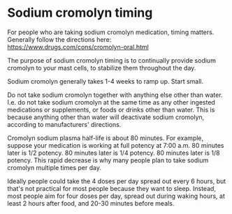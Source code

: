 # Sodium cromolyn timing

For people who are taking sodium cromolyn medication, timing matters. Generally follow the directions here: https://www.drugs.com/cons/cromolyn-oral.html

The purpose of sodium cromolyn timing is to continually provide sodium cromolyn to your mast cells, to stabilize them throughout the day.

Sodium cromolyn generally takes 1-4 weeks to ramp up. Start small.

Do not take sodium cromolyn together with anything else other than water. I.e. do not take sodium cromolyn at the same time as any other ingested medications or supplements, or foods or drinks other than water. This is because anything other than water will deactivate sodium cromolyn, according to manufacturers' directions.

Cromolyn sodium plasma half-life is about 80 minutes. For example, suppose your medication is working at full potency at 7:00 a.m.
80 minutes later is 1/2 potency. 80 minutes later is 1/4 potency. 80 minutes later is 1/8 potency. This rapid decrease is why many people plan to take sodium cromolyn multiple times per day.

Ideally people could take the 4 doses per day spread out every 6 hours, but that's not practical for most people because they want to sleep. Instead, most people aim for four doses per day, spread out during waking hours, at least 2 hours after food, and 20-30 minutes before meals. 